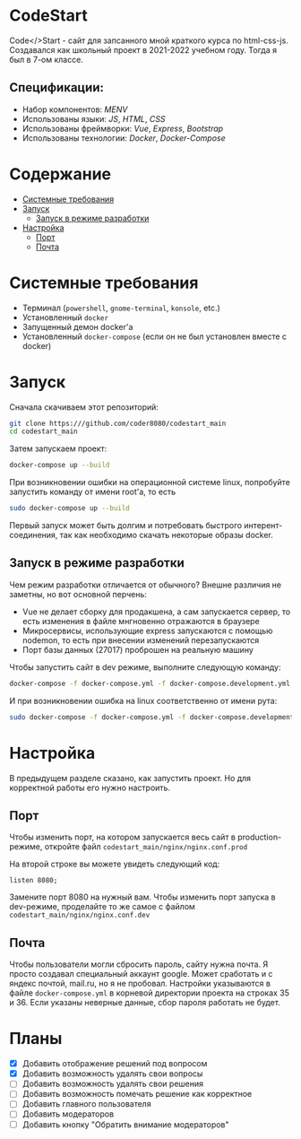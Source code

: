 # CodeStart

Code</>Start - сайт для запсанного мной краткого курса по html-css-js.
Создавался как школьный проект в 2021-2022 учебном году.
Тогда я был в 7-ом классе.

## Спецификации:

-   Набор компонентов: _MENV_
-   Использованы языки: _JS_, _HTML_, _CSS_
-   Использованы фреймворки: _Vue_, _Express_, _Bootstrap_
-   Использованы технологии: _Docker_, _Docker-Compose_

# Содержание

-   [Системные требования](#системные-требования)
-   [Запуск](#запуск)
    -   [Запуск в режиме разработки](#запуск-в-режиме-разработки)
-   [Настройка](#настройка)
    -   [Порт](#порт)
    -   [Почта](#почта)

# Системные требования

-   Терминал (`powershell`, `gnome-terminal`, `konsole`, etc.)
-   Установленный `docker`
-   Запущенный демон docker'а
-   Установленный `docker-compose` (если он не был установлен вместе с docker)

# Запуск

Сначала скачиваем этот репозиторий:

```bash
git clone https:///github.com/coder8080/codestart_main
cd codestart_main
```

Затем запускаем проект:

```bash
docker-compose up --build
```

При возникновении ошибки на операционной системе linux, попробуйте запустить команду от имени root'а,
то есть

```bash
sudo docker-compose up --build
```

Первый запуск может быть долгим и потребовать быстрого интерент-соединения, так как необходимо скачать
некоторые образы docker.

## Запуск в режиме разработки

Чем режим разработки отличается от обычного? Внешне различия не заметны, но вот основной перчень:

-   Vue не делает сборку для продакшена, а сам запускается сервер, то есть изменения в файле
    мнгновенно отражаются в браузере
-   Микросервисы, использующие express запускаются с помощью nodemon, то есть при внесении
    изменений перезапускаются
-   Порт базы данных (27017) проброшен на реальную машину

Чтобы запустить сайт в dev режиме, выполните следующую команду:

```bash
docker-compose -f docker-compose.yml -f docker-compose.development.yml up --build
```

И при возникновении ошибка на linux соответственно от имени рута:

```bash
sudo docker-compose -f docker-compose.yml -f docker-compose.development.yml up --build
```

# Настройка

В предыдущем разделе сказано, как запустить проект. Но для корректной работы его нужно настроить.

## Порт

Чтобы изменить порт, на котором запускается весь сайт в production-режиме, откройте файл `codestart_main/nginx/nginx.conf.prod`

На второй строке вы можете увидеть следующий код:

```
listen 8080;
```

Замените порт 8080 на нужный вам.
Чтобы изменить порт запуска в dev-режиме, проделайте то же самое с файлом `codestart_main/nginx/nginx.conf.dev`

## Почта

Чтобы пользователи могли сбросить пароль, сайту нужна почта. Я просто создавал специальный
аккаунт google. Может сработать и с яндекс почтой, mail.ru, но я не пробовал. Настройки указываются
в файле `docker-compose.yml` в корневой директории проекта на строках 35 и 36. Если указаны неверные данные, сбор пароля работать не будет.

# Планы

-   [x] Добавить отображение решений под вопросом
-   [x] Добавить возможность удалять свои вопросы
-   [ ] Добавить возможность удалять свои решения
-   [ ] Добавить возможность помечать решение как корректное
-   [ ] Добавить главного пользователя
-   [ ] Добавить модераторов
-   [ ] Добавить кнопку "Обратить внимание модераторов"
